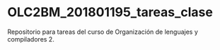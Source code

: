 # OLC2BM_201801195_tareas_clase
Repositorio para tareas del curso de Organización de lenguajes y compiladores 2.
